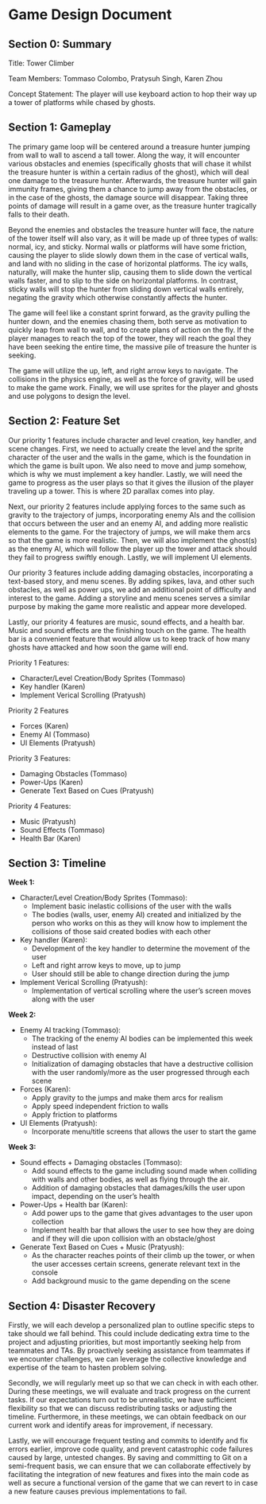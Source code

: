 # Game Design Document

## Section 0: Summary
Title: Tower Climber

Team Members: Tommaso Colombo, Pratysuh Singh, Karen Zhou

Concept Statement: The player will use keyboard action to hop their way up a tower of platforms while chased by ghosts.

## Section 1: Gameplay
The primary game loop will be centered around a treasure hunter jumping from wall to wall to ascend a tall tower. Along the way, it will encounter various obstacles and enemies (specifically ghosts that will chase it whilst the treasure hunter is within a certain radius of the ghost), which will deal one damage to the treasure hunter. Afterwards, the treasure hunter will gain immunity frames, giving them a chance to jump away from the obstacles, or in the case of the ghosts, the damage source will disappear. Taking three points of damage will result in a game over, as the treasure hunter tragically falls to their death.

Beyond the enemies and obstacles the treasure hunter will face, the nature of the tower itself will also vary, as it will be made up of three types of walls: normal, icy, and sticky. Normal walls or platforms will have some friction, causing the player to slide slowly down them in the case of vertical walls, and land with no sliding in the case of horizontal platforms. The icy walls, naturally, will make the hunter slip, causing them to slide down the vertical walls faster, and to slip to the side on horizontal platforms. In contrast, sticky walls will stop the hunter from sliding down vertical walls entirely, negating the gravity which otherwise constantly affects the hunter.

The game will feel like a constant sprint forward, as the gravity pulling the hunter down, and the enemies chasing them, both serve as motivation to quickly leap from wall to wall, and to create plans of action on the fly. If the player manages to reach the top of the tower, they will reach the goal they have been seeking the entire time, the massive pile of treasure the hunter is seeking.

The game will utilize the up, left, and right arrow keys to navigate. The collisions in the physics engine, as well as the force of gravity, will be used to make the game work. Finally, we will use sprites for the player and ghosts and use polygons to design the level.

## Section 2: Feature Set
Our priority 1 features include character and level creation, key handler, and scene changes. First, we need to actually create the level and the sprite character of the user and the walls in the game, which is the foundation in which the game is built upon. We also need to move and jump somehow, which is why we must implement a key handler. Lastly, we will need the game to progress as the user plays so that it gives the illusion of the player traveling up a tower. This is where 2D parallax comes into play.

Next, our priority 2 features include applying forces to the same such as gravity to the trajectory of jumps, incorporating enemy AIs and the collision that occurs between the user and an enemy AI, and adding more realistic elements to the game. For the trajectory of jumps, we will make them arcs so that the game is more realistic. Then, we will also implement the ghost(s) as the enemy AI, which will follow the player up the tower and attack should they fail to progress swiftly enough. Lastly, we will implement UI elements.

Our priority 3 features include adding damaging obstacles, incorporating a text-based story, and menu scenes. By adding spikes, lava, and other such obstacles, as well as power ups, we add an additional point of difficulty and interest to the game. Adding a storyline and menu scenes serves a similar purpose by making the game more realistic and appear more developed.

Lastly, our priority 4 features are music, sound effects, and a health bar. Music and sound effects are the finishing touch on the game. The health bar is a convenient feature that would allow us to keep track of how many ghosts have attacked and how soon the game will end.

Priority 1 Features:
- Character/Level Creation/Body Sprites (Tommaso)
- Key handler (Karen)
- Implement Verical Scrolling (Pratyush)

Priority 2 Features
- Forces (Karen)
- Enemy AI (Tommaso)
- UI Elements (Pratyush)

Priority 3 Features:
- Damaging Obstacles (Tommaso)
- Power-Ups (Karen)
- Generate Text Based on Cues (Pratyush)

Priority 4 Features:
- Music (Pratyush)
- Sound Effects (Tommaso)
- Health Bar (Karen)

## Section 3: Timeline
**Week 1:**


- Character/Level Creation/Body Sprites (Tommaso): 
    - Implement basic inelastic collisions of the user with the walls
    - The bodies (walls, user, enemy AI) created and initialized by the person who works on this as they will know how to implement the collisions of those said created bodies with each other 
- Key handler (Karen): 
    - Development of the key handler to determine the movement of the user
    - Left and right arrow keys to move, up to jump
    - User should still be able to change direction during the jump
- Implement Verical Scrolling (Pratyush):
    - Implementation of vertical scrolling where the user’s screen moves along with the user

**Week 2:**

- Enemy AI tracking (Tommaso):
    - The tracking of the enemy AI bodies can be implemented this week instead of last
    - Destructive collision with enemy AI
    - Initialization of damaging obstacles that have a destructive collision with the user randomly/more as the user progressed through each scene
- Forces (Karen): 
    - Apply gravity to the jumps and make them arcs for realism
    - Apply speed independent friction to walls
    - Apply friction to platforms
- UI Elements (Pratyush):
    - Incorporate menu/title screens that allows the user to start the game

**Week 3:**

- Sound effects + Damaging obstacles (Tommaso):
    - Add sound effects to the game including sound made when colliding with walls and other bodies, as well as flying through the air.
    - Addition of damaging obstacles that damages/kills the user upon impact, depending on the user’s health
- Power-Ups + Health bar (Karen): 
    - Add power ups to the game that gives advantages to the user upon collection
    - Implement health bar that allows the user to see how they are doing and if they will die upon collision with an obstacle/ghost
- Generate Text Based on Cues + Music (Pratyush):
    - As the character reaches points of their climb up the tower, or when the user accesses certain screens, generate relevant text in the console
    - Add background music to the game depending on the scene

## Section 4: Disaster Recovery
Firstly, we will each develop a personalized plan to outline specific steps to take should we fall behind. This could include dedicating extra time to the project and adjusting priorities, but most importantly seeking help from teammates and TAs. By proactively seeking assistance from teammates if we encounter challenges, we can leverage the collective knowledge and expertise of the team to hasten problem solving.

Secondly, we will regularly meet up so that we can check in with each other. During these meetings, we will evaluate and track progress on the current tasks. If our expectations turn out to be unrealistic, we have sufficient flexibility so that we can discuss redistributing tasks or adjusting the timeline. Furthermore, in these meetings, we can obtain feedback on our current work and identify areas for improvement, if necessary.

Lastly, we will encourage frequent testing and commits to identify and fix errors earlier, improve code quality, and prevent catastrophic code failures caused by large, untested changes. By saving and committing to Git on a semi-frequent basis, we can ensure that we can collaborate effectively by facilitating the integration of new features and fixes into the main code as well as secure a functional version of the game that we can revert to in case a new feature causes previous implementations to fail.

